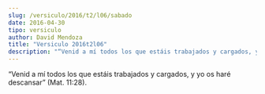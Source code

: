 ```yaml
---
slug: /versiculo/2016/t2/l06/sabado
date: 2016-04-30
tipo: versiculo
author: David Mendoza
title: "Versiculo 2016t2l06"
description: "“Venid a mí todos los que estáis trabajados y cargados, y yo os haré descansar” (Mat. 11:28)."
---
```


“Venid a mí todos los que estáis trabajados y cargados, y yo os haré descansar” (Mat. 11:28).
